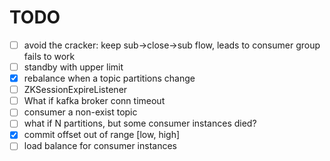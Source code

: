 # TODO

- [ ] avoid the cracker: keep sub->close->sub flow, leads to consumer group fails to work
- [ ] standby with upper limit
- [X] rebalance when a topic partitions change
- [ ] ZKSessionExpireListener
- [ ] What if kafka broker conn timeout
- [ ] consumer a non-exist topic
- [ ] what if N partitions, but some consumer instances died?
- [X] commit offset out of range [low, high]
- [ ] load balance for consumer instances
